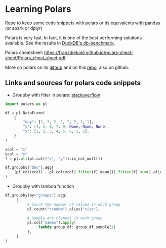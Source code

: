 # Learning Polars
Repo to keep some code snippets with polars or its equivalents with pandas (or spark or dplyr)

Polars is very fast. In fact, it is one of the best performing solutions available. See the results in [DuckDB's db-benchmark](https://duckdblabs.github.io/db-benchmark/).

Polars cheatsheet: https://franzdiebold.github.io/polars-cheat-sheet/Polars_cheat_sheet.pdf

More on polars on its [github](https://github.com/pola-rs/polars) and on this [repo](https://github.com/ddotta/awesome-polars), also on github.

## Links and sources for polars code snippets
 - Groupby with filter in polars: [stackoverflow](https://stackoverflow.com/questions/75498169/ambiguous-results-when-apply-filter-in-polars-groupby-context)
```python
import polars as pl

df = pl.DataFrame(
    {
        "day": [2, 2, 2, 2, 2, 2, 1, 1],
        "y": [4, 5, 8, 7, 9, None, None, None],
        "x": [1, 2, 3, 4, 5, 6, 1, 2],
    }
)

xcol = "x"
ycol = "y"
f = pl.all(pl.col(["x", "y"]).is_not_null())

df.groupby("day").agg(
    (pl.col(xcol) - pl.col(xcol).filter(f).mean()).filter(f).sum().alias("filered_sum")
)
```
 - Groupby with lambda function
```python
df.groupby(by="groups").agg(
     [
          # Count the number of values in each group
          pl.count("random").alias("size"),

          # Sample one element in each group
          pl.col("names").apply(
               lambda group_df: group_df.sample(1)
          ),
     ]
)
```

